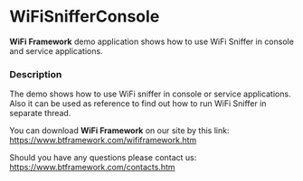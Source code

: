 # WiFiSnifferConsole

**WiFi Framework** demo application shows how to use WiFi Sniffer in console and service applications.

### Description

The demo shows how to use WiFi sniffer in console or service applications. Also it can be used as reference to find out how to run WiFi Sniffer in separate thread.

You can download **WiFi Framework** on our site by this link: https://www.btframework.com/wififramework.htm

Should you have any questions please contact us: https://www.btframework.com/contacts.htm
